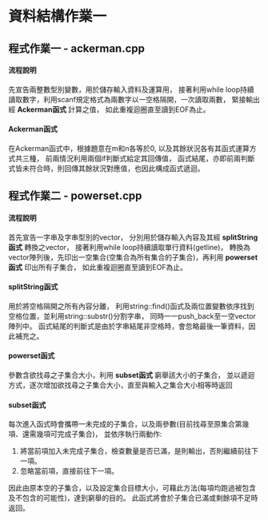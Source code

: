 # 資料結構作業一

## 程式作業一 - ackerman.cpp

#### 流程說明
先宣告兩整數型別變數，用於儲存輸入資料及運算用，
接著利用while loop持續讀取數字，利用scanf規定格式為兩數字以一空格隔開，一次讀取兩數，
緊接輸出經 **Ackerman函式** 計算之值，
如此重複迴圈直至讀到EOF為止。

#### Ackerman函式
在Ackerman函式中，根據題意在m和n各等於0, 以及其餘狀況各有其函式運算方式共三種，
前兩情況利用兩個if判斷式給定其回傳值，
函式結尾，亦即前兩判斷式皆未符合時，則回傳其餘狀況對應值，也因此構成函式遞迴。




## 程式作業二 - powerset.cpp

#### 流程說明
首先宣告一字串及字串型別的vector，
分別用於儲存輸入內容及其經 **splitString函式** 轉換之vector，
接著利用while loop持續讀取單行資料(getline)，
轉換為vector陣列後，先印出一空集合(空集合為所有集合的子集合)，再利用 **powerset函式** 印出所有子集合，
如此重複迴圈直至讀到EOF為止。

#### splitString函式
用於將空格隔開之所有內容分離，
利用string::find()函式及兩位置變數依序找到空格位置，並利用string::substr()分割字串，
同時一一push_back至一空vector陣列中。
函式結尾的判斷式是由於字串結尾非空格時，會忽略最後一筆資料，因此補充之。

#### powerset函式
參數含欲找尋之子集合大小，利用 **subset函式** 窮舉該大小的子集合，
並以遞迴方式，逐次增加欲找尋之子集合大小，直至與輸入之集合大小相等時返回

#### subset函式
每次進入函式時會攜帶一未完成的子集合，以及兩參數(目前找尋至原集合第幾項、還需幾項可完成子集合)，
並依序執行兩動作:
1. 將當前項加入未完成子集合，檢查數量是否已滿，是則輸出，否則繼續前往下一項。
2. 忽略當前項，直接前往下一項。

因此由原本空的子集合，以及設定集合目標大小，可藉此方法(每項均跑過被包含及不包含的可能性)，達到窮舉的目的。
此函式將會於子集合已滿或剩餘項不足時返回。

